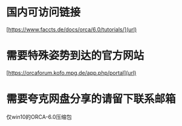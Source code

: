 # 国内可访问链接
[https://www.faccts.de/docs/orca/6.0/tutorials/](url)
# 需要特殊姿势到达的官方网站
[https://orcaforum.kofo.mpg.de/app.php/portal](url)
# 需要夸克网盘分享的请留下联系邮箱
仅win10的ORCA-6.0压缩包
